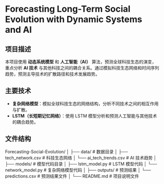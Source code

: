 # Forecasting Long-Term Social Evolution with Dynamic Systems and AI

## 项目描述
本项目使用 **动态系统模型** 和 **人工智能（AI）** 算法，预测全球科技生态的演变，重点分析 **AI 技术** 与其他科技之间的耦合关系。通过模拟科技生态网络和时间序列趋势，预测主导技术的扩散路径和技术发展趋势。

## 主要技术
- **复杂网络模型**：模拟全球科技生态的网络结构，分析不同技术之间的相互作用与扩散。
- **LSTM（长短期记忆网络）**：使用 LSTM 模型分析和预测人工智能与其他技术的耦合趋势。

## 文件结构

Forecasting-Social-Evolution/
│
├── data/                        # 数据目录
│   ├── tech_network.csv         # 科技生态网络
│   └── ai_tech_trends.csv       # AI 技术趋势
│
├── models/                      # 模型代码目录
│   ├── lstm_model.py            # LSTM 模型代码
│   └── network_model.py         # 复杂网络模型代码
│
├── outputs/                     # 预测结果
│   └── predictions.csv          # 预测结果文件
│
└── README.md                    # 项目说明文件
